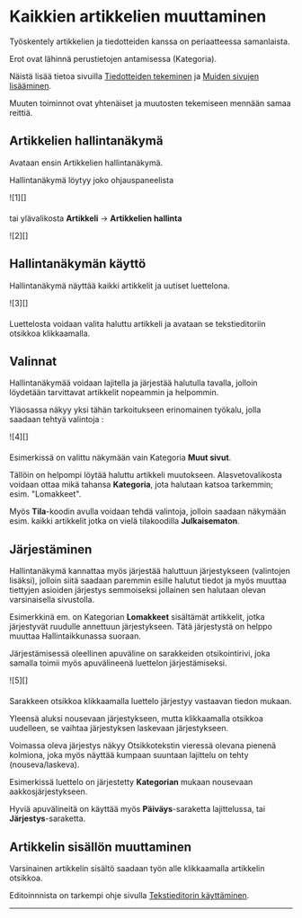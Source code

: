 # Kaikkien artikkelien muuttaminen

Työskentely artikkelien ja tiedotteiden kanssa on periaatteessa samanlaista.

Erot ovat lähinnä perustietojen antamisessa (Kategoria).

Näistä lisää tietoa sivuilla [Tiedotteiden tekeminen][21] ja [Muiden sivujen lisääminen][22].

Muuten toiminnot ovat yhtenäiset ja muutosten tekemiseen mennään samaa reittiä.


## Artikkelien hallintanäkymä

Avataan ensin Artikkelien hallintanäkymä.

Hallintanäkymä löytyy joko ohjauspaneelista

<figure class="fig-n" style="margin:0 0 20px 0">
![1][]
</figure>

tai ylävalikosta __Artikkeli__  ->  __Artikkelien hallinta__

<figure class="fig-n" style="margin:0 0 20px 0">
![2][]
</figure>


## Hallintanäkymän käyttö

Hallintanäkymä näyttää kaikki artikkelit ja uutiset luettelona.

<figure class="fig-n border" style="margin:0 0 20px 0">
![3][]
</figure>

Luettelosta voidaan valita haluttu artikkeli ja avataan se tekstieditoriin otsikkoa klikkaamalla.


## Valinnat

Hallintanäkymää voidaan lajitella ja järjestää halutulla tavalla, jolloin löydetään tarvittavat
artikkelit nopeammin ja helpommin.

Yläosassa näkyy yksi tähän tarkoitukseen erinomainen työkalu, jolla saadaan tehtyä valintoja :

<figure class="fig-n border" style="margin:0 0 20px 0">
![4][]
</figure>

Esimerkissä on valittu näkymään vain Kategoria __Muut sivut__.

Tällöin on helpompi löytää haluttu artikkeli muutokseen. Alasvetovalikosta voidaan ottaa mikä
tahansa __Kategoria__, jota halutaan katsoa tarkemmin; esim. "Lomakkeet".

Myös __Tila__-koodin avulla voidaan tehdä valintoja, jolloin saadaan näkymään esim. kaikki
artikkelit jotka on vielä tilakoodilla __Julkaisematon__.

## Järjestäminen

Hallintanäkymä kannattaa myös järjestää haluttuun järjestykseen (valintojen lisäksi),
jolloin siitä saadaan paremmin esille halutut tiedot ja myös muuttaa tiettyjen asioiden
järjestys semmoiseksi jollainen sen halutaan olevan varsinaisella sivustolla.

Esimerkkinä em. on Kategorian __Lomakkeet__ sisältämät artikkelit, jotka järjestyvät
ruudulle annettuun järjestykseen. Tätä järjestystä on helppo muuttaa Hallintaikkunassa suoraan.

Järjestämisessä oleellinen apuväline on sarakkeiden otsikointirivi, joka samalla toimii myös
apuvälineenä luettelon järjestämiseksi.

<figure class="fig-n border" style="margin:0 0 20px 0">
![5][]
</figure>

Sarakkeen otsikkoa klikkaamalla luettelo järjestyy vastaavan tiedon mukaan.

Yleensä aluksi nousevaan järjestykseen, mutta klikkaamalla otsikkoa uudelleen, se vaihtaa
järjestyksen laskevaan järjestykseen.

Voimassa oleva järjestys näkyy Otsikkotekstin vieressä olevana pienenä kolmiona, joka myös
näyttää kumpaan suuntaan lajittelu on tehty (nouseva/laskeva).

Esimerkissä luettelo on järjestetty __Kategorian__ mukaan nousevaan aakkosjärjestykseen.

Hyviä apuvälineitä on käyttää myös __Päiväys__-saraketta lajittelussa, tai __Järjestys__-saraketta.


## Artikkelin sisällön muuttaminen

Varsinainen artikkelin sisältö saadaan työn alle klikkaamalla artikkelin otsikkoa.

Editoinnnista on tarkempi ohje sivulla [Tekstieditorin käyttäminen][23].

----


[1]: kuvat/kuva23.png "Ruutumalli toiminnosta"
[2]: kuvat/kuva24.png "Ruutumalli valikoiden kautta"
[3]: kuvat/kuva25.png "Ruutumalli hallintaikkunasta"
[4]: kuvat/kuva26.png "Ruutumalli valinnoista"
[5]: kuvat/kuva28.png "Ruutumalli sarakeotsikoista"
[21]: pages/uutisten-lisaaminen.md
[22]: pages/sivujen-lisaaminen.md
[23]: pages/tekstieditorin-kaytto.md
